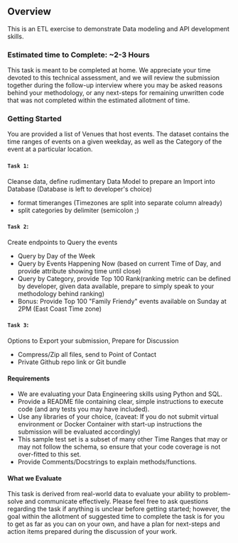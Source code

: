 <!-- ABOUT THE PROJECT -->
## Overview

This is an ETL exercise to demonstrate Data modeling and API development skills.

### Estimated time to Complete: ~2-3 Hours

This task is meant to be completed at home. We appreciate your time devoted to this technical assessment, and we 
will review the submission together during the follow-up interview where you may be asked reasons behind your
methodology, or any next-steps for remaining unwritten code that was not completed within the estimated allotment of time.


<!-- GETTING STARTED -->
### Getting Started

You are provided a list of Venues that host events. The dataset contains the 
time ranges of events on a given weekday, as well as the Category of the event at a particular location.

#### `Task 1`:
 Cleanse data, define rudimentary Data Model to prepare an Import into Database (Database is left to developer's choice)
 - format timeranges (Timezones are split into separate column already)
 - split categories by delimiter (semicolon ;)

#### `Task 2`:
 Create endpoints to Query the events
 - Query by Day of the Week
 - Query by Events Happening Now (based on current Time of Day, and provide attribute showing time until close)
 - Query by Category, provide Top 100 Rank(ranking metric can be defined by developer, given data available, prepare to simply speak to your methodology behind ranking)
 - Bonus: Provide Top 100 "Family Friendy" events available on Sunday at 2PM (East Coast Time zone)

#### `Task 3`:
Options to Export your submission, Prepare for Discussion
 - Compress/Zip all files, send to Point of Contact
 - Private Github repo link or Git bundle

#### Requirements
 - We are evaluating your Data Engineering skills using Python and SQL.
 - Provide a README file containing clear, simple instructions to execute code (and any tests you may have included).
 - Use any libraries of your choice, (caveat: If you do not submit virtual environment or Docker Container with start-up instructions the submission will be evaluated accordingly)
 - This sample test set is a subset of many other Time Ranges that may or may not follow the schema, so ensure that your code coverage is not over-fitted to this set.
 - Provide Comments/Docstrings to explain methods/functions.

#### What we Evaluate
This task is derived from real-world data to evaluate your ability to problem-solve and communicate effectively.
Please feel free to ask questions regarding the task if anything is unclear before getting started; however, the goal within the allotment of suggested time to complete the task
is for you to get as far as you can on your own, and have a plan for next-steps and action items prepared during the discussion of your work.

